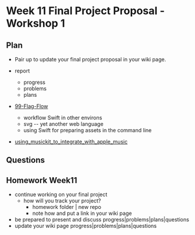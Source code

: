 # Week 11 Final Project Proposal - Workshop 1

## Plan

<!--
- [review Bucketlist branch: list](https://github.com/molab-itp/09-Bucketlist.git)

- MoGallery Workflow

  - https://github.com/molab-itp/98-MoGallery-Private.git
  - https://github.com/molab-itp/98-MoGallery.git
  - https://github.com/molab-itp/98-MoGallery-p5js.git
   -->

- Pair up to update your final project proposal in your wiki page.

- report

  - progress
  - problems
  - plans

- [99-Flag-Flow](https://github.com/molab-itp/99-Flag-Flow.git)

  - workflow Swift in other environs
  - svg -- yet another web language
  - using Swift for preparing assets in the command line

- [using_musickit_to_integrate_with_apple_music](https://developer.apple.com/documentation/musickit/using_musickit_to_integrate_with_apple_music)

## Questions

## Homework Week11

- continue working on your final project
  - how will you track your project?
    - homework folder | new repo
    - note how and put a link in your wiki page
- be prepared to present and discuss progress|problems|plans|questions
- update your wiki page progress|problems|plans|questions
